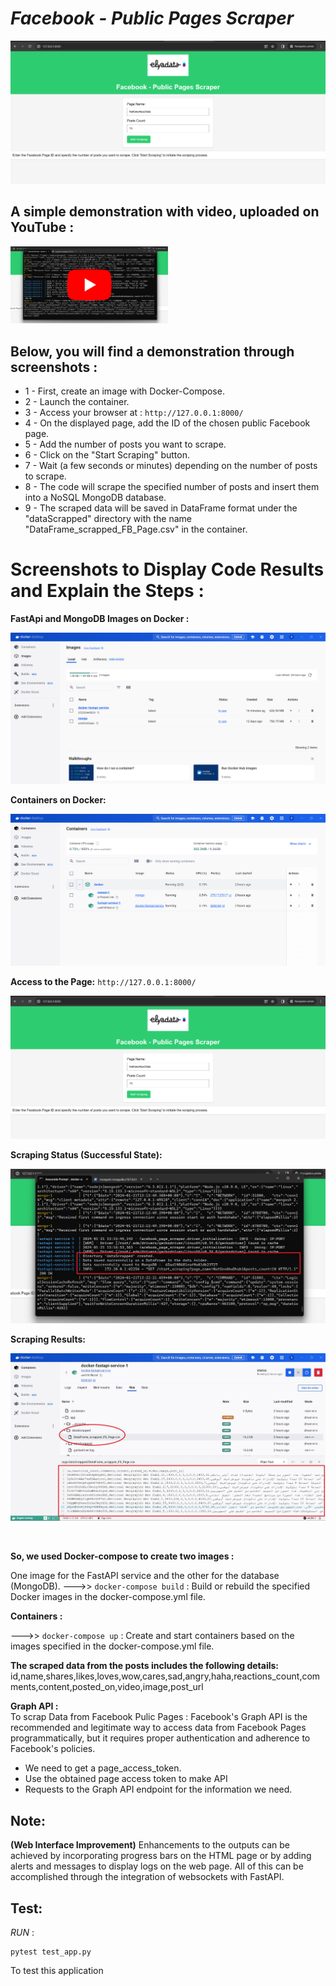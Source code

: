 # _Facebook - Public Pages Scraper_

![alt text](https://github.com/ELGTARI-Saif-Eddine/Scraping_FB/blob/main/screenshots/im_1.png)


## A simple demonstration with video, uploaded on YouTube :

[<img src="https://github.com/ELGTARI-Saif-Eddine/Scraping_FB/blob/main/screenshots/2.jpg" width="50%">](https://www.youtube.com/watch?v=rqkmqTb7Goc)


## Below, you will find a demonstration through screenshots :

- 1 - First, create an image with Docker-Compose.
- 2 - Launch the container.
- 3 - Access your browser at : ```http://127.0.0.1:8000/```
- 4 - On the displayed page, add the ID of the chosen public Facebook page.
- 5 - Add the number of posts you want to scrape.
- 6 - Click on the "Start Scraping" button.
- 7 - Wait (a few seconds or minutes) depending on the number of posts to scrape.
- 8 - The code will scrape the specified number of posts and insert them into a NoSQL MongoDB database.
- 9 - The scraped data will be saved in DataFrame format under the "dataScrapped" directory with the name "DataFrame_scrapped_FB_Page.csv" in the container.

# Screenshots to Display Code Results and Explain the Steps :
**FastApi and MongoDB Images on Docker :**

![alt text](https://github.com/ELGTARI-Saif-Eddine/Scraping_FB/blob/main/screenshots/im_3.png)

**Containers on Docker:**

![alt text](https://github.com/ELGTARI-Saif-Eddine/Scraping_FB/blob/main/screenshots/im_4.png)

**Access to the Page:**  ```http://127.0.0.1:8000/```

![alt text](https://github.com/ELGTARI-Saif-Eddine/Scraping_FB/blob/main/screenshots/im_1.png)

**Scraping Status (Successful State):**

![alt text](https://github.com/ELGTARI-Saif-Eddine/Scraping_FB/blob/main/screenshots/6.jpg)

**Scraping Results:**

![alt text](https://github.com/ELGTARI-Saif-Eddine/Scraping_FB/blob/main/screenshots/5.jpg)


</br>

**So, we used Docker-compose to create two images :** </br>

One image for the FastAPI service and the other for the database (MongoDB).
--->>  ```docker-compose build``` : Build or rebuild the specified Docker images in the docker-compose.yml file.

**Containers :**

--->>  ```docker-compose up``` :  Create and start containers based on the images specified in the docker-compose.yml file.

 
**The scraped data from the posts includes the following details:** </br>
id,name,shares,likes,loves,wow,cares,sad,angry,haha,reactions_count,comments,content,posted_on,video,image,post_url


**Graph API :** </br>
To scrap Data from Facebook Pulic Pages :
Facebook's Graph API is the recommended and legitimate way to access data from Facebook Pages programmatically, but it requires proper authentication and adherence to Facebook's policies.
- We need to get a page_access_token.
- Use the obtained page access token to make API 
- Requests to the Graph API endpoint for the information we need.
  
## Note: 
**(Web Interface Improvement)** Enhancements to the outputs can be achieved by incorporating progress bars on the HTML page or by adding alerts and messages to display logs on the web page. All of this can be accomplished through the integration of websockets with FastAPI.

## Test: 
_RUN_ : 
  
```
pytest test_app.py
```

To test this application
